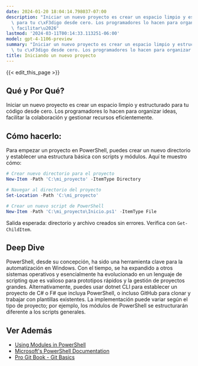 ```yaml
---
date: 2024-01-20 18:04:14.798037-07:00
description: "Iniciar un nuevo proyecto es crear un espacio limpio y estructurado\
  \ para tu c\xF3digo desde cero. Los programadores lo hacen para organizar ideas,\
  \ facilitar\u2026"
lastmod: '2024-03-11T00:14:33.113251-06:00'
model: gpt-4-1106-preview
summary: "Iniciar un nuevo proyecto es crear un espacio limpio y estructurado para\
  \ tu c\xF3digo desde cero. Los programadores lo hacen para organizar ideas, facilitar\u2026"
title: Iniciando un nuevo proyecto
---
```


{{< edit_this_page >}}

## Qué y Por Qué?
Iniciar un nuevo proyecto es crear un espacio limpio y estructurado para tu código desde cero. Los programadores lo hacen para organizar ideas, facilitar la colaboración y gestionar recursos eficientemente.

## Cómo hacerlo:
Para empezar un proyecto en PowerShell, puedes crear un nuevo directorio y establecer una estructura básica con scripts y módulos. Aquí te muestro cómo:

```PowerShell
# Crear nuevo directorio para el proyecto
New-Item -Path 'C:\mi_proyecto' -ItemType Directory

# Navegar al directorio del proyecto
Set-Location -Path 'C:\mi_proyecto'

# Crear un nuevo script de PowerShell
New-Item -Path 'C:\mi_proyecto\Inicio.ps1' -ItemType File
```
Salida esperada: directorio y archivo creados sin errores. Verifica con `Get-ChildItem`.

## Deep Dive
PowerShell, desde su concepción, ha sido una herramienta clave para la automatización en Windows. Con el tiempo, se ha expandido a otros sistemas operativos y esencialmente ha evolucionado en un lenguaje de scripting que es valioso para prototipos rápidos y la gestión de proyectos grandes. Alternativamente, puedes usar dotnet CLI para establecer un proyecto de C# o F# que incluya PowerShell, o incluso GitHub para clonar y trabajar con plantillas existentes. La implementación puede variar según el tipo de proyecto; por ejemplo, los módulos de PowerShell se estructurarán diferente a los scripts generales.

## Ver Además
- [Using Modules in PowerShell](https://docs.microsoft.com/en-us/powershell/scripting/developer/module/understanding-a-windows-powershell-module?view=powershell-7.1)
- [Microsoft's PowerShell Documentation](https://docs.microsoft.com/en-us/powershell/)
- [Pro Git Book - Git Basics](https://git-scm.com/book/en/v2/Getting-Started-Git-Basics)

